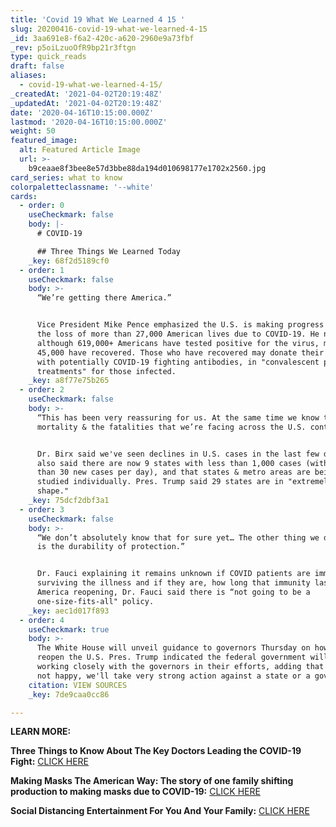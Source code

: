 ```yaml
---
title: 'Covid 19 What We Learned 4 15 '
slug: 20200416-covid-19-what-we-learned-4-15
_id: 3aa691e8-f6a2-420c-a620-2960e9a73fbf
_rev: p5oiLzuoOfR9bp21r3ftgn
type: quick_reads
draft: false
aliases:
  - covid-19-what-we-learned-4-15/
_createdAt: '2021-04-02T20:19:48Z'
_updatedAt: '2021-04-02T20:19:48Z'
date: '2020-04-16T10:15:00.000Z'
lastmod: '2020-04-16T10:15:00.000Z'
weight: 50
featured_image:
  alt: Featured Article Image
  url: >-
    b9ceaae8f3bee8e57d3bbe88da194d010698177e1702x2560.jpg
card_series: what to know
colorpaletteclassname: '--white'
cards:
  - order: 0
    useCheckmark: false
    body: |-
      # COVID-19

      ## Three Things We Learned Today
    _key: 68f2d5189cf0
  - order: 1
    useCheckmark: false
    body: >-
      “We’re getting there America.”


      Vice President Mike Pence emphasized the U.S. is making progress despite
      the loss of more than 27,000 American lives due to COVID-19. He noted that
      although 619,000+ Americans have tested positive for the virus, more than
      45,000 have recovered. Those who have recovered may donate their blood,
      with potentially COVID-19 fighting antibodies, in "convalescent plasma
      treatments" for those infected.
    _key: a8f77e75b265
  - order: 2
    useCheckmark: false
    body: >-
      “This has been very reassuring for us. At the same time we know that
      mortality & the fatalities that we’re facing across the U.S. continue.”


      Dr. Birx said we've seen declines in U.S. cases in the last few days. She
      also said there are now 9 states with less than 1,000 cases (with less
      than 30 new cases per day), and that states & metro areas are being
      studied individually. Pres. Trump said 29 states are in "extremely good
      shape."
    _key: 75dcf2dbf3a1
  - order: 3
    useCheckmark: false
    body: >-
      “We don’t absolutely know that for sure yet… The other thing we don’t know
      is the durability of protection.”


      Dr. Fauci explaining it remains unknown if COVID patients are immune after
      surviving the illness and if they are, how long that immunity lasts. On
      America reopening, Dr. Fauci said there is “not going to be a
      one-size-fits-all" policy.
    _key: aec1d017f893
  - order: 4
    useCheckmark: true
    body: >-
      The White House will unveil guidance to governors Thursday on how to
      reopen the U.S. Pres. Trump indicated the federal government will be
      working closely with the governors in their efforts, adding that "if we're
      not happy, we'll take very strong action against a state or a governor."
    citation: VIEW SOURCES
    _key: 7de9caa0cc86

---
```

**LEARN MORE:**

**Three Things to Know About The Key Doctors Leading the COVID-19 Fight:** [CLICK HERE](https://smarthernews.com/article/covid-19-task-force-three-things-to-know-about-the-doctors-leading-the-fight-against-covid-19/)

**Making Masks The American Way: The story of one family shifting production to making masks due to COVID-19:** [CLICK HERE](https://smarthernews.com/article/making-masks-the-american-way/)

**Social Distancing Entertainment For You And Your Family:** [CLICK HERE](https://smarthernews.com/article/social-distancing-entertainment-for-you-your-family/)